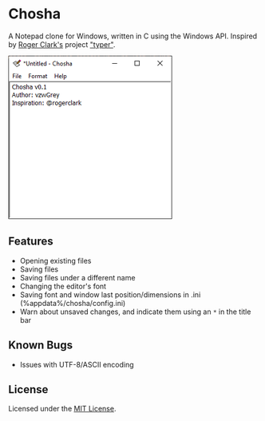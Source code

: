 # Chosha

A Notepad clone for Windows, written in C using the Windows API.
Inspired by [Roger Clark's](https://github.com/rogerclark) project ["typer"](https://github.com/rogerclark/typer).

![screenshot](screenshot.png)

## Features

 - Opening existing files
 - Saving files
 - Saving files under a different name
 - Changing the editor's font
 - Saving font and window last position/dimensions in .ini (%appdata%/chosha/config.ini)
 - Warn about unsaved changes, and indicate them using an `*` in the title bar

## Known Bugs

 - Issues with UTF-8/ASCII encoding

## License

Licensed under the [MIT License](LICENSE.md).
